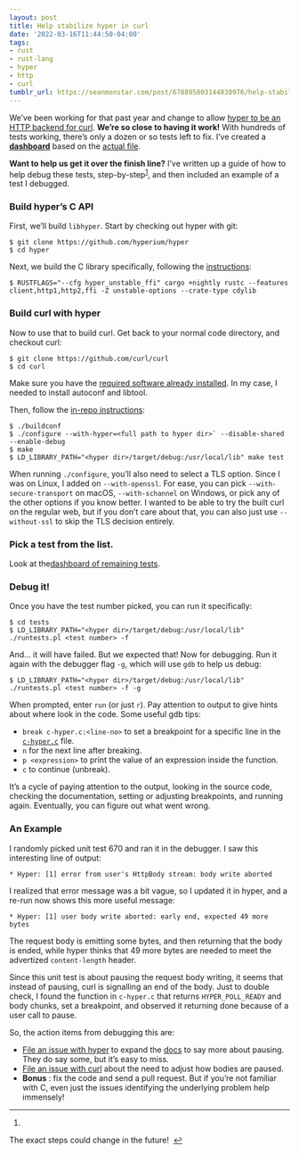 ```yaml
---
layout: post
title: Help stabilize hyper in curl
date: '2022-03-16T11:44:50-04:00'
tags:
- rust
- rust-lang
- hyper
- http
- curl
tumblr_url: https://seanmonstar.com/post/678895803144830976/help-stabilize-hyper-in-curl
---
```

We’ve been working for that past year and change to allow [hyper to be an HTTP backend for curl](https://seanmonstar.com/blog/2021-09-16-how-using-hyper-in-curl-can-help-make-the-internet/). **We’re so close to having it work!** With hundreds of tests working, there’s only a dozen or so tests left to fix. I’ve created a [**dashboard**](https://github.com/orgs/hyperium/projects/2/views/1) based on the [actual file](https://github.com/curl/curl/blob/master/tests/data/DISABLED).

**Want to help us get it over the finish line?** I’ve written up a guide of how to help debug these tests, step-by-step<sup id="fnref:1"><a href="#fn:1" class="footnote-ref" role="doc-noteref">1</a></sup>, and then included an example of a test I debugged.

### Build hyper’s C API

First, we’ll build `libhyper`. Start by checking out hyper with git:

    $ git clone https://github.com/hyperium/hyper
    $ cd hyper

Next, we build the C library specifically, following the [instructions](https://github.com/hyperium/hyper/blob/master/capi/README.md):

    $ RUSTFLAGS="--cfg hyper_unstable_ffi" cargo +nightly rustc --features client,http1,http2,ffi -Z unstable-options --crate-type cdylib

### Build curl with hyper

Now to use that to build curl. Get back to your normal code directory, and checkout curl:

    $ git clone https://github.com/curl/curl
    $ cd curl

Make sure you have the [required software already installed](https://github.com/curl/curl/blob/master/GIT-INFO). In my case, I needed to install autoconf and libtool.

Then, follow the [in-repo instructions](https://github.com/curl/curl/blob/master/docs/HYPER.md):

    $ ./buildconf
    $ ./configure --with-hyper=<full path to hyper dir>` --disable-shared --enable-debug 
    $ make
    $ LD_LIBRARY_PATH="<hyper dir>/target/debug:/usr/local/lib" make test

When running `./configure`, you’ll also need to select a TLS option. Since I was on Linux, I added on `--with-openssl`. For ease, you can pick `--with-secure-transport` on macOS, `--with-schannel` on Windows, or pick any of the other options if you know better. I wanted to be able to try the built curl on the regular web, but if you don’t care about that, you can also just use `--without-ssl` to skip the TLS decision entirely.

### Pick a test from the list.

Look at the[dashboard of remaining tests](https://github.com/orgs/hyperium/projects/2/views/1).

### Debug it!

Once you have the test number picked, you can run it specifically:

    $ cd tests
    $ LD_LIBRARY_PATH="<hyper dir>/target/debug:/usr/local/lib" ./runtests.pl <test number> -f

And… it will have failed. But we expected that! Now for debugging. Run it again with the debugger flag `-g`, which will use `gdb` to help us debug:

    $ LD_LIBRARY_PATH="<hyper dir>/target/debug:/usr/local/lib" ./runtests.pl <test number> -f -g

When prompted, enter `run` (or just `r`). Pay attention to output to give hints about where look in the code. Some useful gdb tips:

- `break c-hyper.c:<line-no>` to set a breakpoint for a specific line in the [`c-hyper.c`](https://github.com/curl/curl/blob/master/lib/c-hyper.c) file.
- `n` for the next line after breaking.
- `p <expression>` to print the value of an expression inside the function.
- `c` to continue (unbreak).

It’s a cycle of paying attention to the output, looking in the source code, checking the documentation, setting or adjusting breakpoints, and running again. Eventually, you can figure out what went wrong.

### An Example

I randomly picked unit test 670 and ran it in the debugger. I saw this interesting line of output:

    * Hyper: [1] error from user's HttpBody stream: body write aborted

I realized that error message was a bit vague, so I updated it in hyper, and a re-run now shows this more useful message:

    * Hyper: [1] user body write aborted: early end, expected 49 more bytes

The request body is emitting some bytes, and then returning that the body is ended, while hyper thinks that 49 more bytes are needed to meet the advertized `content-length` header.

Since this unit test is about pausing the request body writing, it seems that instead of pausing, curl is signalling an end of the body. Just to double check, I found the function in `c-hyper.c` that returns `HYPER_POLL_READY` and body chunks, set a breakpoint, and observed it returning done because of a user call to pause.

So, the action items from debugging this are:

- [File an issue with hyper](https://github.com/hyperium/hyper/issues) to expand the [docs](https://docs.rs/hyper/latest/hyper/ffi/fn.hyper_body_set_data_func.html) to say more about pausing. They do say some, but it’s easy to miss.
- [File an issue with curl](https://github.com/curl/curl/issues) about the need to adjust how bodies are paused.
- **Bonus** : fix the code and send a pull request. But if you’re not familiar with C, even just the issues identifying the underlying problem help immensely!

* * *

1. 

The exact steps could change in the future! &nbsp;[↩︎](#fnref:1)

